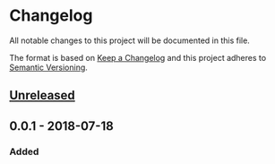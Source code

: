 # Changelog

All notable changes to this project will be documented in this file.

The format is based on [Keep a Changelog](http://keepachangelog.com/)
and this project adheres to [Semantic Versioning](http://semver.org/).

## [Unreleased]

## 0.0.1 - 2018-07-18

### Added

[Unreleased]: https://github.com/redneckz/hal-resource/compare/v0.0.1...HEAD
[0.0.2]: https://github.com/redneckz/hal-resource/compare/v0.0.1...v0.0.2
